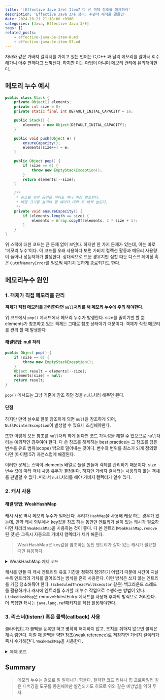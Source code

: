 ```yaml
---
title: '[Effective Jave 3/e] Item7 다 쓴 객체 참조를 해제하라'
description: 'Effective Java 3/e 정리. 주관적 해석을 곁들인'
date: 2024-10-21 21:18:00 +0900
categories: [Java, Effective Java 3/E]
tags: []
related_posts:
    - effective-java-3e-item-8.md
    - effective-java-3e-item-57.md
---
```


자바와 같은 가바지 컬렉터를 가지고 있는 언어는 C,C++ 과 달리 메모리를 알아서 회수해가니 아주 편하다고 느껴진다.
하지만 이는 마법이 아니며 메모리 관리에 유의해야한다.

## 메모리 누수 예시
```java
public class Stack {
    private Object[] elements;
    private int size = 0;
    private static final int DEFAULT_INITAL_CAPACITY = 16;

    public Stack() {
        elements = new Object[DEFAULT_INITAL_CAPACITY];
    }

    public void push(Object e) {
        ensureCapacity();
        elements[size++] = e;
    }

    public Object pop() {
        if (size == 0) {
            throw new EmptyStackException();
        }
        return elements[--size];
    }

    /**
     * 원소를 위한 공간을 적어도 하나 이상 확보한다.
     * 배열 크기를 늘려야 할 때마다 대략 두 배씩 늘린다.
     */
    private void ensureCapacity() {
        if (elements.length == size) {
            elements = Array.copyOf(elements, 2 * size + 1);
        }
    }
}
```

위 스택에 대한 코드는 큰 문제 없어 보인다. 하지만 한 가지 문제가 있는데, 이는 바로 '메모리 누수'이다. 이 코드를 오래 사용하다 보면 가비지 컬렉션 활동과 메모리 사용량이 늘어나 성능저하가 발생한다. 
상대적으로 드문 경우지만 심할 때는 디스크 페이징 혹은 `OutOfMemoryError`를 일으켜 예기치 못하게 종료되기도 한다.


## 메모리누수 원인
### 1. 객체가 직접 메모리를 관리

**객체가 직접 메모리를 관리한다면 `null`처리를 해 메모리 누수에 주의 해야한다.**

위 코드에서 `pop()` 메서드에서 메모리 누수가 발생한다. size를 줄이기만 할 뿐 elements가 참조하고 있는 객체는 그대로 참조 상태이기 때문이다.
객체가 직접 메모리를 관리 할 때 발생한다 
#### 해결방법: null 처리
```java
public Object pop() {
    if (size == 0) {
        throw new EmptyStackException();
    }
    Object result = elements[--size];
    elements[size] = null;
    return result;
}
```
`pop()` 메서드는 그냥 기존에 참조 하던 것을 `null`처리 해주면 된다. 
#### 단점
하지만 만약 실수로 잘못 참조하게 되면 `null`을 참조하게 되어, `NullPointerException`이 발생할 수 있으니 조심해야한다.

또한 이렇게 모든 참조를 `null`처리 하게 된다면 코드 가독성을 해칠 수 있으므로 `null`처리는 예외적인 경우여야 한다. 다 쓴 참조를 해제하는 best practice는 그 참조를 담은 변수를 유효 범위(scope) 밖으로 밀어내는 것이다. 변수의 번위를 최소가 되게 정의했다면
(아이템 57)<!--[ ] 아이템 57 해결하기
 (![아이템 57]("https://qyinm.github.io/posts/effective-java-3e-item-57")) -->
자연스럽게 해결된다.

이러한 문제는 스택이 elements 배열로 풀을 만들어 객체를 관리하기 때문이다. size 변수 값에 따라 객체 사용 유무가 결정된다. 하지만 가비지 컬렉터는 사용되지 않는 객체를 판별할 수 없다. 따라서 `null`처리를 해야 가비지 컬렉터가 알수 있다.

### 2. 캐시 사용
#### 해결 방법:  WeakHashMap
캐시 사용 역시 메모리 누수가 일어난다. 우리가 `HashMap`을 사용해 캐싱 하는 경우가 있는데, 만약 캐시 외부에서 key값을 참조 하는 동안만 엔트리가 살아 있는 캐시가 필요하다면 차라리 `WeakHashMap`을 사용하는 것이 좋다. 다 쓴 엔트리(`WeakHashMap.remove` 된 것)은 그즉시 자동으로 가비지 컬렉터가 제거 해준다. 
> WeakHashMap은 key값을 참조하는 동안 엔트리가 살아 있는 캐시가 필요할 때만 유용하다.

<details>
    <summary>WeakHashMap 예제 코드</summary>
    <div markdown="1">
    
```java
import java.util.WeakHashMap;

public class CacheDemo {
    public static void main(String[] args) {
        WeakHashMap<Object, String> cache = new WeakHashMap<>();
        Object key = new Object();
        cache.put(key, "Cached Value");

        System.out.println("Before GC: " + cache);
            
        key = null; // Key에 대한 강한 참조를 제거
            
        System.gc(); // 강제로 GC 실행
        
        // 약한 참조는 수거될 수 있음
        System.out.println("After GC: " + cache);
    }
}
```
</div>
</details>


캐시를 만들 때 캐시 엔트리의 유효 기간을 정확히 정의하기 어렵기 때문에 시간이 지날 수록 엔트리의 가치를 떨어뜨리는 방식을 흔히 사용한다. 이런 방식은 쓰지 않는 엔트리를 가끔 청소해줘야 한다. (`ScheduledThreadPollExecutor` 같은) 백그라운드 스레드를 활용하거나 캐시에 엔트리를 추가할 때 부수 작업으로 수행하는 방법이 있다.
`LinkedHashMap`은 removeEldestEntry 메서드를 사용해 후자의 방식으로 처리한다. 더 복잡한 캐시는 `java.lang.ref`패키지를 직접 활용해야한다.


### 3. 리스너(listenr) 혹은 콜백(callback) 사용

클라이언트가 콜백을 등록만 하고 명확히 해지하지 않고, 조치를 취하지 않으면 콜백은 계속 쌓인다. 이럴 때 콜백을 약한 참조(weak reference)로 저장하면 가비지 컬렉터가 즉시 수거해간다. `WeakHashMap`을 사용한다.
<details>
<summary>예제 코드</summary>

<div markdown="1">

```java
import java.lang.ref.WeakReference;
import java.util.ArrayList;
import java.util.List;

interface EventListener {
    void onEvent();
}

class EventSource {
    private final List<WeakReference<EventListener>> listeners = new ArrayList<>();

    public void addListener(EventListener listener) {
        listeners.add(new WeakReference<>(listener));
    }

    public void triggerEvent() {
        for (WeakReference<EventListener> weakListener : listeners) {
            EventListener listener = weakListener.get();
            if (listener != null) {
                listener.onEvent();
            }
        }
    }
}
```
</div>
</details>

## Summary
> 메모리 누수는 겉으로 잘 알아내기 힘들다. 철저한 코드 리뷰나 힙 프로파일러 같은 디버깅을 도구를 동원해야만 발견되기도 하므로 위와 같은 예방법을 익혀 두자.